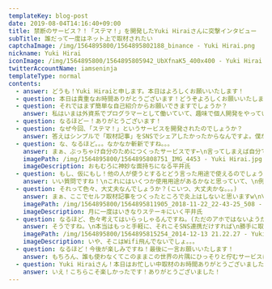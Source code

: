 ```yaml
---
templateKey: blog-post
date: 2019-08-04T14:16:40+09:00
title: 禁断のサービス？！「ステマ！」を開発したYuki Hiraiさんに突撃インタビュー
subTitle: 誰だって一度はネット上で取材されたい
captchaImage: /img/1564895800/1564895802188_binance - Yuki Hirai.png
nickname: Yuki Hirai
iconImage: /img/1564895800/1564895805942_UbXfnaK5_400x400 - Yuki Hirai.jpg
twitterAccountName: iamseninja
templateType: normal
contents:
  - answer: どうも！Yuki Hiraiと申します。本日はよろしくお願いいたします！
  - question: 本日は貴重なお時間ありがとうございます！どうぞよろしくお願いいたします！
  - question: それではまず簡単な自己紹介からお願いできますでしょうか？
    answer: 私はいまは外資系でプログラマーとして働いていて、趣味で個人開発をやっています。今回は、全く需要がないであろう「ステマ！」という「取材されたい欲」を満たすことができるサービスを開発しました。
  - question: なるほどー！ありがとうございます！
  - question: なぜ今回、「ステマ！」というサービスを開発されたのでしょうか？
    answer: 答えはシンプルで「取材記事」をSNSでシェアしたかったからなんですよ。僕がw\nこのサイトで取材記事をつくればFacebookとかTwitterなどのSNSに「取材されました！」というコメントと一緒にその取材記事のURLも一緒に投稿できるっていうw
  - question: な、なるほど。。。なかなか斬新ですね。。。
    answer: まぁ、ぶっちゃけ自分のためにつくったサービスです←\n言ってしまえば自分で自分の取材記事をつくるサービスなんでw
    imagePath: /img/1564895800/1564895808751_IMG_4453 - Yuki Hirai.jpg
    imageDescription: おもむろに神妙な面持ちになる平井氏
  - question: もし、仮にもし！他の人が使うとするとどう言った用途で使えるのでしょうか？
    answer: いい質問ですね！\nこれにはいくつか使用用途があるかなと思っていて、\n例えば、取材されたいという自己承認欲求以外にも\n\n- PRしたいサービスがある\n- 自分自身をPRしたい\n- ステマしたい\n- 炎上したい\n- 自分のことを面白おかしく表現したい\n\nといった用途で使えるかなと思います。\nまぁ炎上流行ってますからね。\n\n最近だと、レペゼン地◯さんとか◯◯王子さんだったりとか\n人気者になるためには最初に炎上するのが大事ってYoutuberのシバターさんもおっしゃってましたし\nそういう用途でも使えると思います。
  - question: それって色々、大丈夫なんでしょうか？(こいつ、大丈夫かな。。。)
    answer: まぁ、ここでセルフ取材記事をつくったところで炎上はしないと思いますw\n\n各記事にはPPマークと念の為、ステマ表記をつけてるのでw\n読んでる人もさすがにネタだったわかるんじゃないですかね？\n\nもし、サービス名が不適切とか\nもっとPRだってわかりやすくしろって怒られて\nそれこそ炎上すれば考えますw\n\n一応、配慮はしてるつもりです。
    imagePath: /img/1564895800/1564895811905_2018-11-22_22-43-25_508 - Yuki Hirai.jpeg
    imageDescription: 月に一度はいきなりステーキにいく平井氏
  - question: なるほど、色々考えてはいらっしゃるんですね。(ただのアホではないようだ。)
    answer: そうですね。\n本当はもっと手軽に、それこそSNS連携だけすれば\n勝手に取材記事が生成される！くらいのお手軽さで考えてたんですが\n取材記事ってなるとやっぱちょっとくらい本格的に書けた方がいいかなってことで\nいまはGoogleフォームから投稿できるようにしてますw\nいずれは余裕があればSNS連携するだけで取材記事を生成できる機能も追加したいですね
    imagePath: /img/1564895800/1564895815254_2014-12-13 21.22.27 - Yuki Hirai.jpg
    imageDescription: いや、そこはWifi飛んでないでしょ。。。
  - question: なるほど！今後が楽しみですね！最後に一言お願いいたします！
    answer: もちろん、誰も使わなくてこのままこの世界の片隅にひっそりと佇むサービスになる可能性が大ですが。このサービスを皮切りに他にもいろいろ作っていきたいと思います！
  - question: Yuki Hiraiさん！本日はお忙しい中取材のお時間ありがとうございました！ぜひ、また取材させてくださいね！
    answer: いえ！こちらこそ楽しかったです！ありがとうございました！
---
```

